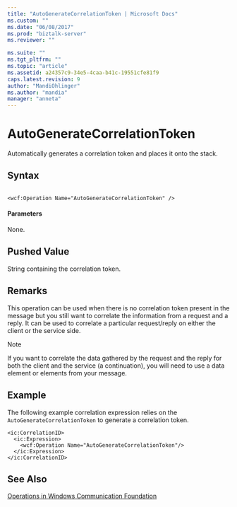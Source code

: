 ```yaml
---
title: "AutoGenerateCorrelationToken | Microsoft Docs"
ms.custom: ""
ms.date: "06/08/2017"
ms.prod: "biztalk-server"
ms.reviewer: ""

ms.suite: ""
ms.tgt_pltfrm: ""
ms.topic: "article"
ms.assetid: a24357c9-34e5-4caa-b41c-19551cfe81f9
caps.latest.revision: 9
author: "MandiOhlinger"
ms.author: "mandia"
manager: "anneta"
---
```

# AutoGenerateCorrelationToken
Automatically generates a correlation token and places it onto the stack.  
  
## Syntax  
  
```  
  
<wcf:Operation Name="AutoGenerateCorrelationToken" />  
```  
  
#### Parameters  
 None.  
  
## Pushed Value  
 String containing the correlation token.  
  
## Remarks  
 This operation can be used when there is no correlation token present in the message but you still want to correlate the information from a request and a reply. It can be used to correlate a particular request/reply on either the client or the service side.  
  
> [!NOTE]
>  If you want to correlate the data gathered by the request and the reply for both the client and the service (a continuation), you will need to use a data element or elements from your message.  
  
## Example  
 The following example correlation expression relies on the `AutoGenerateCorrelationToken` to generate a correlation token.  
  
```  
<ic:CorrelationID>  
  <ic:Expression>            
    <wcf:Operation Name="AutoGenerateCorrelationToken"/>  
  </ic:Expression>  
</ic:CorrelationID>  
```  
  
## See Also  
 [Operations in Windows Communication Foundation](../core/operations-in-windows-communication-foundation.md)